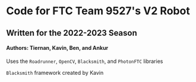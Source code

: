 # Code for FTC Team 9527's V2 Robot
## Written for the 2022-2023 Season
#### Authors: Tiernan, Kavin, Ben, and Ankur

Uses the `Roadrunner`, `OpenCV`, `Blacksmith`, and `PhotonFTC` libraries

`Blacksmith` framework created by Kavin
